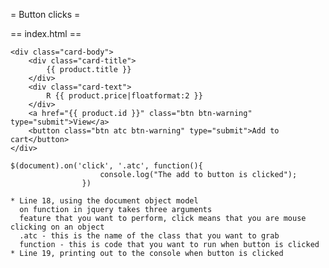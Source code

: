
= Button clicks =


== index.html ==

	<div class="card-body">
		<div class="card-title">
			{{ product.title }}
		</div>
		<div class="card-text">
			R {{ product.price|floatformat:2 }}
		</div>
		<a href="{{ product.id }}" class="btn btn-warning" type="submit">View</a>
		<button class="btn atc btn-warning" type="submit">Add to cart</button>
	</div>
	
	$(document).on('click', '.atc', function(){
						console.log("The add to button is clicked");
					})
					
	* Line 18, using the document object model 
	  on function in jquery takes three arguments
	  feature that you want to perform, click means that you are mouse clicking on an object
	  .atc - this is the name of the class that you want to grab
	  function - this is code that you want to run when button is clicked
	* Line 19, printing out to the console when button is clicked
